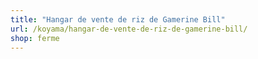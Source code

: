 ```yaml
---
title: "Hangar de vente de riz de Gamerine Bill"
url: /koyama/hangar-de-vente-de-riz-de-gamerine-bill/
shop: ferme
---
```

